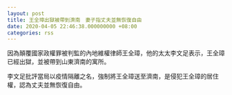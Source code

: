 ```yaml
---
layout: post
title: 王全璋出獄被帶到濟南　妻子指丈夫並無恢復自由
date: 2020-04-05 22:46:38.000000000 +08:00
categories: rss
---
```


因為顛覆國家政權罪被判監的內地維權律師王全璋，他的太太李文足表示，王全璋已經出獄，並被帶到山東濟南的寓所。

李文足批評當局以疫情隔離之名，強制將王全璋送至濟南，是侵犯王全璋的居住權，認為丈夫並無恢復自由。
